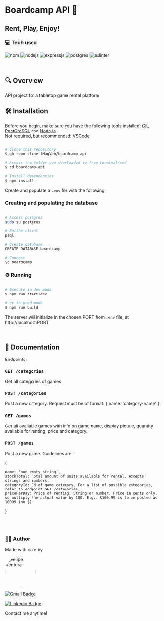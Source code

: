 #  Boardcamp API :game_die:
## Rent, Play, Enjoy!

### :computer: Tech used
<p>
	<img alt="npm" src="https://img.shields.io/badge/npm-CB3837?style=for-the-badge&logo=npm&logoColor=white"/>
	<img alt="nodejs" src="https://img.shields.io/badge/Node.js-339933?style=for-the-badge&logo=nodedotjs&logoColor=white"/>
	<img alt="expressjs" src="https://img.shields.io/badge/Express.js-404D59?style=for-the-badge"/>
	<img alt="postgres" src="https://img.shields.io/badge/PostgreSQL-316192?style=for-the-badge&logo=postgresql&logoColor=white"/>
	<img alt="eslinter" src="https://img.shields.io/badge/eslint-3A33D1?style=for-the-badge&logo=eslint&logoColor=white"/>
	
</p>

<br/>


## :mag: Overview 

API project for a tabletop game rental platform

## :hammer_and_wrench: Installation

Before you begin, make sure you have the following tools installed:
[Git](https://git-scm.com), [PostGreSQL](https://www.postgresql.org/) and
[Node.js](https://nodejs.org/en/).
<br>
Not required, but recommended:
[VSCode](https://code.visualstudio.com/)

```bash

# Clone this repository
$ gh repo clone fMagVen/boardcamp-api

# Access the folder you downloaded to from terminal/cmd
$ cd boardcamp-api

# Install dependencies
$ npm install

```

Create and populate a `.env` file with the following:

### Creating and populating the database

```bash

# Access postgres
sudo su postgres

# Entthe client
psql

# Create database
CREATE DATABASE boardcamp

# Connect
\c boardcamp

```

### :gear: Running
```bash

# Execute in dev mode
$ npm run start:dev

# or in prod mode
$ npm run build

```
The server will initialize in the chosen PORT from `.env` file, at http://localhost:PORT

<br/>


## 📜 Documentation

Endpoints:

### `GET /categories`
Get all categories of games
### `POST /categories`
Post a new category. Request must be of format: { name: 'category-name' }
### `GET /games`
Get all available games with info on game name, display picture, quantity available for renting, price and category.
### `POST /games`
Post a new game. Guidelines are:

{

	name: 'non empty string',
	stockTotal: Total amount of units available for rental. Accepts strings and numbers,
	categoryId: Id of game category. For a list of possible categories, refer to endpoint GET /categories,
	pricePerDay: Price of renting. String or number. Price in cents only, so multiply the actual value by 100. E.g.: $100.99 is to be posted as 10099 (no $).
}

<br/>

<br/>


### :man_technologist: Author
<p>Made with care by</p>
<a href="https://github.com/fMagVen"><img  style="border-radius: 50%;"  src="https://avatars.githubusercontent.com/u/78576546?v=4"  width="100px;"  alt="Felipe Ventura"/></a>

[![Gmail Badge](https://img.shields.io/badge/-fmagven93@gmail.com-c14438?style=flat&logo=Gmail&logoColor=white&link=mailto:fmagven93@gmail.com)](mailto:fmagven93@gmail.com)

[![Linkedin Badge](https://img.shields.io/badge/-Felipe-Ventura?style=flat&logo=Linkedin&logoColor=white&color=blue&link=https://www.linkedin.com/in/fmagven/)](https://www.linkedin.com/in/fmagven/)
<p>Contact me anytime!</p> 

<br/><br/>
